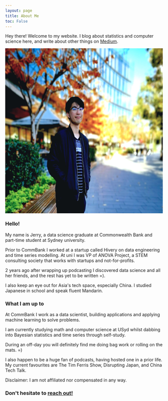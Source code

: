 ```yaml
---
layout: page
title: About Me
toc: False
---
```


<p class="message">
  Hey there! Welcome to my website. I blog about statistics and computer science here, and write about other things on <a href="https://medium.com/@jerry_ye_xu">Medium</a>.
</p>

<!-- <p align="center">
	<img src="/public/dp.jpg" width="250" height="250" alt="Profile Picture" align="center" style="position:relative;display:block;border-radius:90%;border-style:solid;border-color:black;border-width: 2.5px;">
</p> -->

<p align="center">
	<img src="/public/about_page_dp_crop2.jpg" width="607" height="526" alt="Profile Picture" align="center" style="position:relative;display:block;">
</p>

### Hello!

My name is Jerry, a data science graduate at Commonwealth Bank and part-time student at Sydney university.

Prior to CommBank I worked at a startup called Hivery on data engineering and time series modelling. At uni I was VP of ANOVA Project, a STEM consulting society that works with startups and not-for-profits.

2 years ago after wrapping up podcasting I discovered data science and all her friends, and the rest has yet to be written =). 

I also keep an eye out for Asia's tech space, especially China. I studied Japanese in school and speak fluent Mandarin.

### What I am up to

At CommBank I work as a data scientist, building applications and applying machine learning to solve problems. 

I am currently studying math and computer science at USyd whilst dabbing into Bayesian statistics and time series through self-study.

During an off-day you will definitely find me doing bag work or rolling on the mats. =) 

I also happen to be a huge fan of podcasts, having hosted one in a prior life. My current favourites are The Tim Ferris Show, Disrupting Japan, and China Tech Talk. 

Disclaimer: I am not affiliated nor compensated in any way. 

<h3 class="no_toc">Don't hesitate to <a href="mailto:jerryxu2500@gmail.com">reach out!</a></h3>

